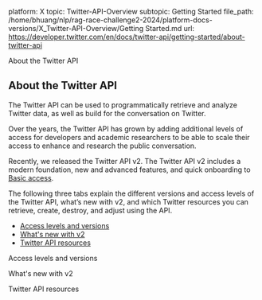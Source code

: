 platform: X
topic: Twitter-API-Overview
subtopic: Getting Started
file_path: /home/bhuang/nlp/rag-race-challenge2-2024/platform-docs-versions/X_Twitter-API-Overview/Getting Started.md
url: https://developer.twitter.com/en/docs/twitter-api/getting-started/about-twitter-api

About the Twitter API

## About the Twitter API

The Twitter API can be used to programmatically retrieve and analyze Twitter data, as well as build for the conversation on Twitter.

Over the years, the Twitter API has grown by adding additional levels of access for developers and academic researchers to be able to scale their access to enhance and research the public conversation. 

Recently, we released the Twitter API v2. The Twitter API v2 includes a modern foundation, new and advanced features, and quick onboarding to [Basic access](https://developer.twitter.com/en/portal/products/basic).   

The following three tabs explain the different versions and access levels of the Twitter API, what’s new with v2, and which Twitter resources you can retrieve, create, destroy, and adjust using the API.   

  

* [Access levels and versions](#item0)
* [What's new with v2](#item1)
* [Twitter API resources](#item2)

Access levels and versions

What's new with v2

Twitter API resources